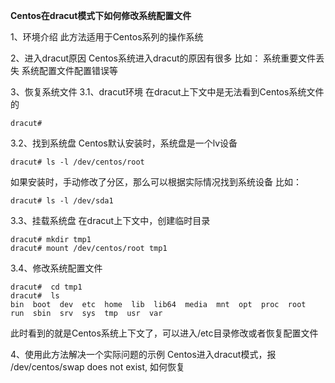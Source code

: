 **Centos在dracut模式下如何修改系统配置文件**

1、环境介绍
此方法适用于Centos系列的操作系统

2、进入dracut原因
Centos系统进入dracut的原因有很多
比如：
系统重要文件丢失
系统配置文件配置错误等

3、恢复系统文件
3.1、dracut环境
在dracut上下文中是无法看到Centos系统文件的

```shell
dracut#
```

3.2、找到系统盘
Centos默认安装时，系统盘是一个lv设备

```shell
dracut# ls -l /dev/centos/root
```

如果安装时，手动修改了分区，那么可以根据实际情况找到系统设备
比如：

```shell
dracut# ls -l /dev/sda1
```

3.3、挂载系统盘
在dracut上下文中，创建临时目录

```shell
dracut# mkdir tmp1
dracut# mount /dev/centos/root tmp1
```

3.4、修改系统配置文件

```shell
dracut#  cd tmp1
dracut#  ls 
bin  boot  dev  etc  home  lib  lib64  media  mnt  opt  proc  root  run  sbin  srv  sys  tmp  usr  var
```

此时看到的就是Centos系统上下文了，可以进入/etc目录修改或者恢复配置文件

4、使用此方法解决一个实际问题的示例
Centos进入dracut模式，报 /dev/centos/swap does not exist, 如何恢复